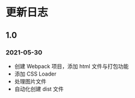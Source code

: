 # 更新日志

## 1.0

### 2021-05-30

- 创建 Webpack 项目，添加 html 文件与打包功能
- 添加 CSS Loader
- 处理图片文件
- 自动化创建 dist 文件
